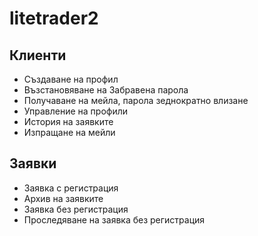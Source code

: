 # litetrader2

## Клиенти
* Създаване на профил
* Възстановяване на Забравена парола
* Получаване на мейла, парола зеднократно влизане 
* Управление на профили
* История на заявките
* Изпращане на мейли

## Заявки
* Заявка с регистрация
* Архив на заявките
* Заявка без регистрация
* Проследяване на заявка без регистрация
